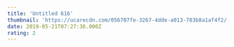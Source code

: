 ```yaml
---
title: 'Untitled 616'
thumbnail: 'https://ucarecdn.com/056707fe-3267-4dde-a013-783b8a1af4f2/'
date: 2019-05-21T07:27:36.000Z
rating: 2
---
```

